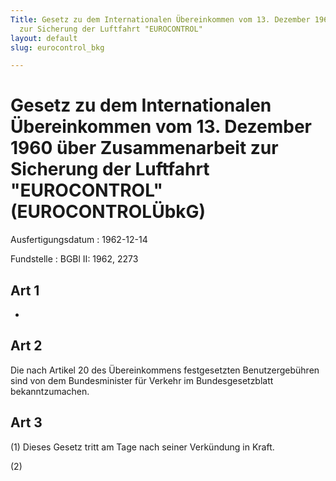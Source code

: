 ```yaml
---
Title: Gesetz zu dem Internationalen Übereinkommen vom 13. Dezember 1960 über Zusammenarbeit
  zur Sicherung der Luftfahrt "EUROCONTROL"
layout: default
slug: eurocontrol_bkg

---
```


# Gesetz zu dem Internationalen Übereinkommen vom 13. Dezember 1960 über Zusammenarbeit zur Sicherung der Luftfahrt "EUROCONTROL" (EUROCONTROLÜbkG)

Ausfertigungsdatum
:   1962-12-14

Fundstelle
:   BGBl II: 1962, 2273



## Art 1

-


## Art 2

Die nach Artikel 20 des Übereinkommens festgesetzten Benutzergebühren
sind von dem Bundesminister für Verkehr im Bundesgesetzblatt
bekanntzumachen.


## Art 3

(1) Dieses Gesetz tritt am Tage nach seiner Verkündung in Kraft.

(2)


